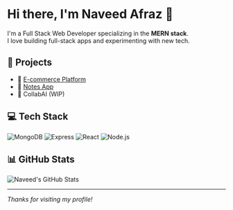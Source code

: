 # Hi there, I'm Naveed Afraz 👋

I'm a Full Stack Web Developer specializing in the **MERN stack**.  
I love building full-stack apps and experimenting with new tech.

## 🚀 Projects
- 🛒 [E-commerce Platform](https://e-commerce-psi-inky-93.vercel.app/)
- 📝 [Notes App](https://your-notes-link.com)
- 🧠 CollabAI (WIP)

## 💻 Tech Stack
![MongoDB](https://img.shields.io/badge/-MongoDB-47A248?logo=mongodb&logoColor=white)
![Express](https://img.shields.io/badge/-Express-000000?logo=express)
![React](https://img.shields.io/badge/-React-61DAFB?logo=react&logoColor=black)
![Node.js](https://img.shields.io/badge/-Node.js-339933?logo=node.js&logoColor=white)

## 📊 GitHub Stats
![Naveed's GitHub Stats](https://github-readme-stats.vercel.app/api?username=naveedafraz&show_icons=true&theme=radical)

---

_Thanks for visiting my profile!_
